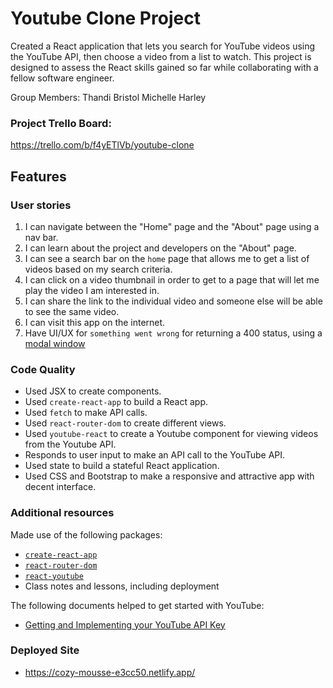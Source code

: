 # Youtube Clone Project

Created a React application that lets you search for YouTube videos using the YouTube API, then choose a video from a list to watch.
This project is designed to assess the React skills gained so far while collaborating with a fellow software engineer.

Group Members: Thandi Bristol
               Michelle Harley 

### Project Trello Board:
https://trello.com/b/f4yETlVb/youtube-clone

## Features

### User stories

1. I can navigate between the "Home" page and the "About" page using a nav bar.
1. I can learn about the project and developers on the "About" page.
1. I can see a search bar on the `home` page that allows me to get a list of videos based on my search criteria.
1. I can click on a video thumbnail in order to get to a page that will let me play the video I am interested in.
1. I can share the link to the individual video and someone else will be able to see the same video.
1. I can visit this app on the internet.
1. Have UI/UX for `something went wrong` for returning a 400 status, using a [modal window](https://blog.hubspot.com/website/modal-web-design)


### Code Quality

- Used JSX to create components.
- Used `create-react-app` to build a React app.
- Used `fetch` to make API calls.
- Used `react-router-dom` to create different views.
- Used `youtube-react` to create a Youtube component for viewing videos from the Youtube API.
- Responds to user input to make an API call to the YouTube API.
- Used state to build a stateful React application.
- Used CSS and Bootstrap to make a responsive and attractive app with decent interface.

### Additional resources

Made use of the following packages:

- [`create-react-app`](https://www.npmjs.com/package/create-react-app)
- [`react-router-dom`](https://www.npmjs.com/package/react-router-dom)
- [`react-youtube`](https://www.npmjs.com/package/react-youtube)
- Class notes and lessons, including deployment

The following documents helped to get started with YouTube:

- [Getting and Implementing your YouTube API Key](./docs/youtube-api-key.md)

### Deployed Site

- https://cozy-mousse-e3cc50.netlify.app/


               
